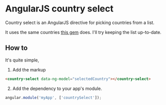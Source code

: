 AngularJS country select
======================

Country select is an AngularJS directive for picking countries from a list.

It uses the same countries [this gem](https://github.com/jamesds/country-select/blob/master/lib/country-select.rb#L36-74) does. I'll try keeping the list up-to-date.

How to
----------------------

It's quite simple,

1. Add the markup

```html
<country-select data-ng-model="selectedCountry"></country-select>
```

2. Add the dependency to your app's module.

```javascript
angular.module('myApp', ['countrySelect']);
```
